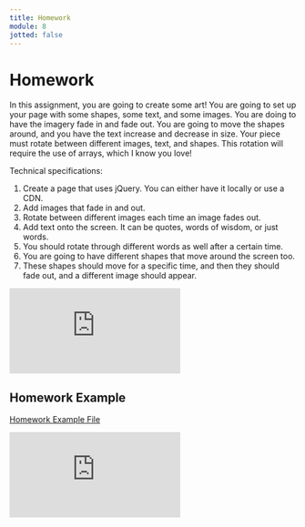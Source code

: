 ```yaml
---
title: Homework
module: 8
jotted: false
---
```


# Homework

In this assignment, you are going to create some art! You are going to set up your page with some shapes, some text, and some images. You are doing to have the imagery fade in and fade out. You are going to move the shapes around, and you have the text increase and decrease in size. Your piece must rotate between different images, text, and shapes. This rotation will require the use of arrays, which I know you love!

Technical specifications:

1. Create a page that uses jQuery. You can either have it locally or use a CDN.
2. Add images that fade in and out.
3. Rotate between different images each time an image fades out.
4. Add text onto the screen. It can be quotes, words of wisdom, or just words.
5. You should rotate through different words as well after a certain time.
6. You are going to have different shapes that move around the screen too.
7. These shapes should move for a specific time, and then they should fade out, and a different image should appear.

<div class="embed-responsive embed-responsive-16by9"><iframe class="embed-responsive-item" src="https://www.youtube.com/embed/DuUQt5iufZc" frameborder="0" allowfullscreen></iframe></div>

## Homework Example

[Homework Example File](https://github.com/Montana-Media-Arts/441-WebTech-Spring2021/blob/master/Week%208%20Examples/HW%208%20Live.zip)
<br>

<div class="embed-responsive embed-responsive-16by9"><iframe class="embed-responsive-item" src="https://www.youtube.com/embed/humL6TU7Jik" frameborder="0" allowfullscreen></iframe></div>

